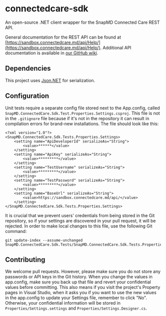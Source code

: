# connectedcare-sdk

An open-source .NET client wrapper for the SnapMD Connected Care REST API.

General documentation for the REST API can be found at [https://sandbox.connectedcare.md/api/Help/](https://sandbox.connectedcare.md/api/Help/). Additional API documentation is available in [our GitHub wiki](https://github.com/SnapMD/connectedcare-sdk/wiki).

## Dependencies

This project uses [Json.NET](https://github.com/JamesNK/Newtonsoft.Json) for serialization.

## Configuration

Unit tests require a separate config file stored next to the App.config, called `SnapMD.ConnectedCare.Sdk.Test.Properties.Settings.csproj`. This file is not in the `.gitignore` file because if it's not in the repository it can result in compilation errors for brand-new installations. The file should look like this:

    <?xml version="1.0"?>
    <SnapMD.ConnectedCare.Sdk.Tests.Properties.Settings>
        <setting name="ApiDeveloperId" serializeAs="String">
            <value>******</value>
        </setting>
        <setting name="ApiKey" serializeAs="String">
            <value>*********</value>
        </setting>
        <setting name="TestUsername" serializeAs="String">
            <value>*********</value>
        </setting>
        <setting name="TestPassword" serializeAs="String">
            <value>*********</value>
        </setting>
        <setting name="BaseUrl" serializeAs="String">
            <value>https://sandbox.connectedcare.md/api/</value>
        </setting>
    </SnapMD.ConnectedCare.Sdk.Tests.Properties.Settings>

It is crucial that we prevent users' credentials from being stored in the Git repository, so if your settings are discovered in your pull request, it will be rejected. In order to make local changes to this file, use the following Git command:

    git update-index --assume-unchanged SnapMD.ConnectedCare.Sdk.Tests/SnapMD.ConnectedCare.Sdk.Tests.Properties.Settings.config

## Contributing

We welcome pull requests. However, please make sure you do not store any passwords or API keys in the Git history. When you change the values in app.config, make sure you back up that file and revert your confidential values before committing. This also means if you visit the project's Property pages in Visual Studio, when it asks you if you want to use the new values in the app.config to update your Settings file, remember to click "No". Otherwise, your confidential information will be stored in `Properties/Settings.settings` and `Properties/Settings.Designer.cs`.

